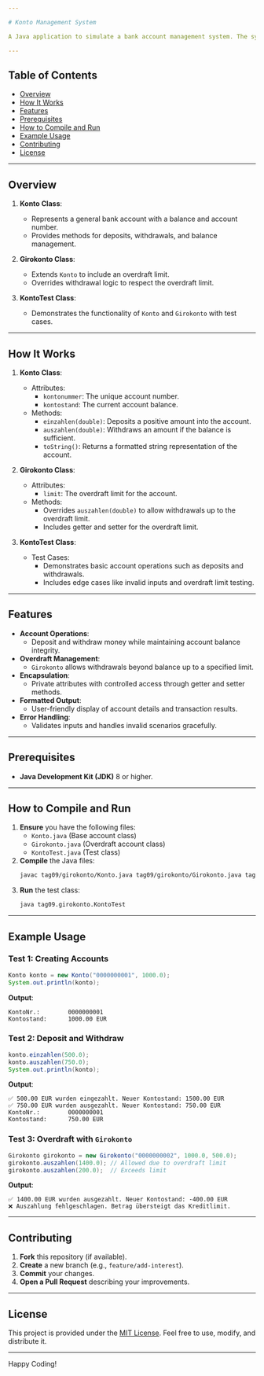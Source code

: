 ```yaml
---

# Konto Management System

A Java application to simulate a bank account management system. The system supports basic operations such as deposits, withdrawals, and managing account limits.

---
```


## Table of Contents

- [Overview](#overview)
- [How It Works](#how-it-works)
- [Features](#features)
- [Prerequisites](#prerequisites)
- [How to Compile and Run](#how-to-compile-and-run)
- [Example Usage](#example-usage)
- [Contributing](#contributing)
- [License](#license)

---

## Overview

1. **Konto Class**:
   - Represents a general bank account with a balance and account number.
   - Provides methods for deposits, withdrawals, and balance management.

2. **Girokonto Class**:
   - Extends `Konto` to include an overdraft limit.
   - Overrides withdrawal logic to respect the overdraft limit.

3. **KontoTest Class**:
   - Demonstrates the functionality of `Konto` and `Girokonto` with test cases.

---

## How It Works

1. **Konto Class**:
   - Attributes:
     - `kontonummer`: The unique account number.
     - `kontostand`: The current account balance.
   - Methods:
     - `einzahlen(double)`: Deposits a positive amount into the account.
     - `auszahlen(double)`: Withdraws an amount if the balance is sufficient.
     - `toString()`: Returns a formatted string representation of the account.

2. **Girokonto Class**:
   - Attributes:
     - `limit`: The overdraft limit for the account.
   - Methods:
     - Overrides `auszahlen(double)` to allow withdrawals up to the overdraft limit.
     - Includes getter and setter for the overdraft limit.

3. **KontoTest Class**:
   - Test Cases:
     - Demonstrates basic account operations such as deposits and withdrawals.
     - Includes edge cases like invalid inputs and overdraft limit testing.

---

## Features

- **Account Operations**:
  - Deposit and withdraw money while maintaining account balance integrity.
- **Overdraft Management**:
  - `Girokonto` allows withdrawals beyond balance up to a specified limit.
- **Encapsulation**:
  - Private attributes with controlled access through getter and setter methods.
- **Formatted Output**:
  - User-friendly display of account details and transaction results.
- **Error Handling**:
  - Validates inputs and handles invalid scenarios gracefully.

---

## Prerequisites

- **Java Development Kit (JDK)** 8 or higher.

---

## How to Compile and Run

1. **Ensure** you have the following files:
   - `Konto.java` (Base account class)
   - `Girokonto.java` (Overdraft account class)
   - `KontoTest.java` (Test class)
2. **Compile** the Java files:
   ```bash
   javac tag09/girokonto/Konto.java tag09/girokonto/Girokonto.java tag09/girokonto/KontoTest.java
   ```
3. **Run** the test class:
   ```bash
   java tag09.girokonto.KontoTest
   ```

---

## Example Usage

### Test 1: Creating Accounts

```java
Konto konto = new Konto("0000000001", 1000.0);
System.out.println(konto);
```

**Output**:
```
KontoNr.:        0000000001
Kontostand:      1000.00 EUR
```

### Test 2: Deposit and Withdraw

```java
konto.einzahlen(500.0);
konto.auszahlen(750.0);
System.out.println(konto);
```

**Output**:
```
✅ 500.00 EUR wurden eingezahlt. Neuer Kontostand: 1500.00 EUR
✅ 750.00 EUR wurden ausgezahlt. Neuer Kontostand: 750.00 EUR
KontoNr.:        0000000001
Kontostand:      750.00 EUR
```

### Test 3: Overdraft with `Girokonto`

```java
Girokonto girokonto = new Girokonto("0000000002", 1000.0, 500.0);
girokonto.auszahlen(1400.0); // Allowed due to overdraft limit
girokonto.auszahlen(200.0);  // Exceeds limit
```

**Output**:
```
✅ 1400.00 EUR wurden ausgezahlt. Neuer Kontostand: -400.00 EUR
❌ Auszahlung fehlgeschlagen. Betrag übersteigt das Kreditlimit.
```

---

## Contributing

1. **Fork** this repository (if available).  
2. **Create** a new branch (e.g., `feature/add-interest`).  
3. **Commit** your changes.  
4. **Open a Pull Request** describing your improvements.

---

## License

This project is provided under the [MIT License](LICENSE). Feel free to use, modify, and distribute it.

---

Happy Coding!
